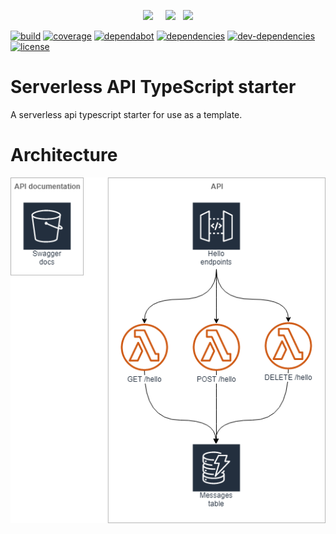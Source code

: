 <p align="center">
  <img height="150" src="https://user-images.githubusercontent.com/2955468/63644648-e1251a80-c6bb-11e9-9978-db90507e3b4c.png"/>&nbsp;&nbsp;&nbsp;&nbsp;
  <img height="150" src="https://user-images.githubusercontent.com/2955468/63644641-b5a23000-c6bb-11e9-9e5c-600a5e2a402d.png"/>&nbsp;&nbsp;
  <img height="150" src="https://user-images.githubusercontent.com/2955468/62672521-077f5200-b969-11e9-8247-a7a34540b41d.png"/>
</p>

[![build]][build-url] [![coverage]][coverage-url] [![dependabot]][dependabot-url] [![dependencies]][dependencies-url] [![dev-dependencies]][dev-dependencies-url] [![license]][license-url]

# Serverless API TypeScript starter

A serverless api typescript starter for use as a template.

# Architecture

<p align="center">
  <img max-width="50%" src="docs/architecture/drawio-architecture.png"/>
</p>
<!-- badge icons -->

[coverage]: https://flat.badgen.net/codecov/c/github/pariveda-accelerators/serverless-api-typescript/?icon=codecov
[license]: https://flat.badgen.net/github/license/pariveda-accelerators/serverless-api-typescript
[build]: https://flat.badgen.net/circleci/github/pariveda-accelerators/serverless-api-typescript/master/?icon=circleci
[dependabot]: https://flat.badgen.net/dependabot/pariveda-accelerators/serverless-api-typescript/?icon=dependabot&label=dependabot
[dependencies]: https://flat.badgen.net/david/dep/pariveda-accelerators/serverless-api-typescript
[dev-dependencies]: https://flat.badgen.net/david/dev/pariveda-accelerators/serverless-api-typescript/?label=dev+dependencies

<!-- badge urls -->

[coverage-url]: https://codecov.io/gh/pariveda-accelerators/serverless-api-typescript
[license-url]: https://github.com/pariveda-accelerators/serverless-api-typescript
[build-url]: https://circleci.com/gh/pariveda-accelerators/serverless-api-typescript
[dependabot-url]: https://flat.badgen.net/dependabot/pariveda-accelerators/serverless-api-typescript
[dependencies-url]: https://david-dm.org/pariveda-accelerators/serverless-api-typescript
[dev-dependencies-url]: https://david-dm.org/pariveda-accelerators/serverless-api-typescript?type=dev
